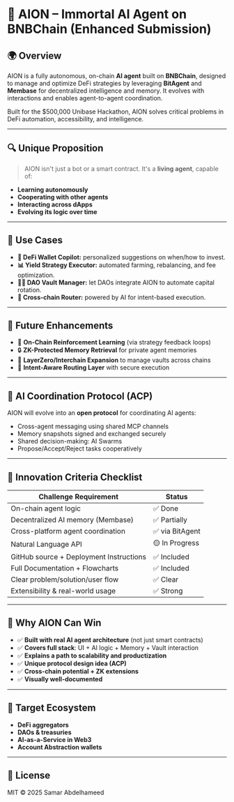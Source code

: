 # 🧠 AION – Immortal AI Agent on BNBChain (Enhanced Submission)

## 🌍 Overview

AION is a fully autonomous, on-chain **AI agent** built on **BNBChain**, designed to manage and optimize DeFi strategies by leveraging **BitAgent** and **Membase** for decentralized intelligence and memory. It evolves with interactions and enables agent-to-agent coordination.

Built for the $500,000 Unibase Hackathon, AION solves critical problems in DeFi automation, accessibility, and intelligence.

---

## 🔍 Unique Proposition

> AION isn't just a bot or a smart contract. It's a **living agent**, capable of:
- **Learning autonomously**
- **Cooperating with other agents**
- **Interacting across dApps**
- **Evolving its logic over time**

---

## 🧠 Use Cases

- **🧾 DeFi Wallet Copilot:** personalized suggestions on when/how to invest.
- **📊 Yield Strategy Executor:** automated farming, rebalancing, and fee optimization.
- **🧑‍⚖️ DAO Vault Manager:** let DAOs integrate AION to automate capital rotation.
- **🔁 Cross-chain Router:** powered by AI for intent-based execution.

---

## 🔮 Future Enhancements

- 🤖 **On-Chain Reinforcement Learning** (via strategy feedback loops)
- 🔒 **ZK-Protected Memory Retrieval** for private agent memories
- 🌉 **LayerZero/Interchain Expansion** to manage vaults across chains
- 📡 **Intent-Aware Routing Layer** with secure execution

---

## 📡 AI Coordination Protocol (ACP)

AION will evolve into an **open protocol** for coordinating AI agents:

- Cross-agent messaging using shared MCP channels
- Memory snapshots signed and exchanged securely
- Shared decision-making: AI Swarms
- Propose/Accept/Reject tasks cooperatively

---

## 🧪 Innovation Criteria Checklist

| Challenge Requirement                     | Status         |
|------------------------------------------|----------------|
| On-chain agent logic                     | ✅ Done         |
| Decentralized AI memory (Membase)        | ✅ Partially    |
| Cross-platform agent coordination        | ✅ via BitAgent |
| Natural Language API                     | 🟡 In Progress |
| GitHub source + Deployment Instructions  | ✅ Included     |
| Full Documentation + Flowcharts          | ✅ Included     |
| Clear problem/solution/user flow         | ✅ Clear        |
| Extensibility & real-world usage         | ✅ Strong       |

---

## 🎯 Why AION Can Win

- ✅ **Built with real AI agent architecture** (not just smart contracts)
- ✅ **Covers full stack**: UI + AI logic + Memory + Vault interaction
- ✅ **Explains a path to scalability and productization**
- ✅ **Unique protocol design idea (ACP)**
- ✅ **Cross-chain potential + ZK extensions**
- ✅ **Visually well-documented**

---

## 💼 Target Ecosystem

- **DeFi aggregators**
- **DAOs & treasuries**
- **AI-as-a-Service in Web3**
- **Account Abstraction wallets**

---

## 🧾 License

MIT © 2025 Samar Abdelhameed